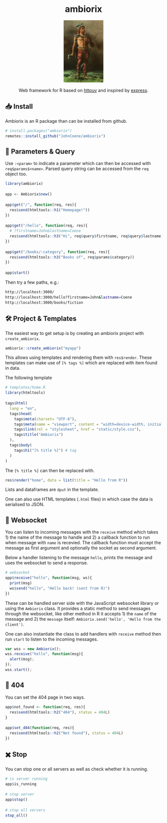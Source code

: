 <div align="center">

# ambiorix

<img src="man/figures/ambiorix.png" height = "200px"/>

<!-- badges: start -->
<!-- badges: end -->

Web framework for R based on [httpuv](https://github.com/rstudio/httpuv) and inspired by [express](https://github.com/expressjs/express).

</div>


## :inbox_tray: Install

Ambiorix is an R package than can be installed from github.

```r
# install.packages("ambiorix")
remotes::install_github("JohnCoene/ambiorix")
```

## :bookmark_tabs: Parameters & Query

Use `:<param>` to indicate a parameter which can then be accessed with `req$params$<name>`. Parsed query string can be accessed from the `req` object too.

``` r
library(ambiorix)

app <- Ambiorix$new()

app$get("/", function(req, res){
  res$send(htmltools::h1("Homepage!"))
})

app$get("/hello", function(req, res){
  # ?firstname=John&lastname=Coene
  res$send(htmltools::h3("Hi", req$query$firstname, req$query$lastname))
})

app$get("/books/:category", function(req, res){
  res$send(htmltools::h3("Books of", req$params$category))
})

app$start()
```

Then try a few paths, e.g.:

```bash
http://localhost:3000/
http://localhost:3000/hello?firstname=John&lastname=Coene
http://localhost:3000/books/fiction
```

## :hammer_and_wrench: Project & Templates

The easiest way to get setup is by creating an ambiorix project with `create_ambiorix`. 

```r
ambiorix::create_ambiorix("myapp")
```

This allows using templates and rendering them with `res$render`. These templates can make use of `[% tags %]` which are replaced with item found in data.

The following template

```r
# templates/home.R
library(htmltools)

tags$html(
  lang = "en",
  tags$head(
    tags$meta(charset= "UTF-8"),
    tags$meta(name = "viewport", content = "width=device-width, initial-scale=1.0"),
    tags$link(rel = "stylesheet", href = "static/style.css"),
    tags$title("Ambiorix")
  ),
  tags$body(
    tags$h1("[% title %]") # tag
  )
)

```

The `[% title %]` can then be replaced with.

```r
res$render("home", data = list(title = "Hello from R"))
```

Lists and dataframes are `dput` in the template.

One can also use HTML templates (`.html` files) in which case the data is serialised to JSON.

## :electric_plug: Websocket

You can listen to incoming messages with the `receive` method which takes 1) the name of the message to handle and 2) a callback function to run when message with `name` is recevied. The callback function must accept the message as first argument and optionally the socket as second argument.

Below a handler listening to the message `hello`, prints the message and uses the websocket to send a response.

```r
# websocket 
app$receive("hello", function(msg, ws){
  print(msg)
  ws$send("hello", "Hello back! (sent from R)")
})
```

These can be handled server side with the JavaScript websocket library or using the `Ambiorix` class. It provides a static method to send messages through the websocket, like other method in R it accepts 1) the `name` of the message and 2) the `message` itself: `Ambiorix.send('hello', 'Hello from the client')`.

One can also instantiate the class to add handlers with `receive` method then run `start` to listen to the incoming messages.

```js
var wss = new Ambiorix();
wss.receive("hello", function(msg){
  alert(msg);
});
wss.start();
```

## :mag_right: 404

You can set the 404 page in two ways.

```r
app$not_found <- function(req, res){
  res$send(htmltools::h2("404"), status = 404L)
}

app$set_404(function(req, res){
  res$send(htmltools::h2("Not found"), status = 404L)
})
```

## :heavy_multiplication_x: Stop

You can stop one or all servers as well as check whether it is running.

```r
# is server running
app$is_running

# stop server
app$stop()

# stop all servers
stop_all()
```
